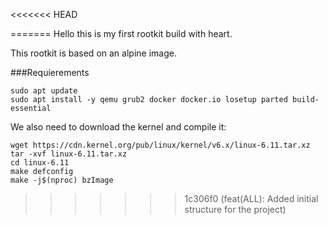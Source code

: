 <<<<<<< HEAD

=======
Hello this is my first rootkit build with heart.

This rootkit is based on an alpine image.

###Requierements

```console
sudo apt update
sudo apt install -y qemu grub2 docker docker.io losetup parted build-essential
```

We also need to download the kernel and compile it:

```console
wget https://cdn.kernel.org/pub/linux/kernel/v6.x/linux-6.11.tar.xz
tar -xvf linux-6.11.tar.xz
cd linux-6.11
make defconfig
make -j$(nproc) bzImage

```
>>>>>>> 1c306f0 (feat(ALL): Added initial structure for the project)

